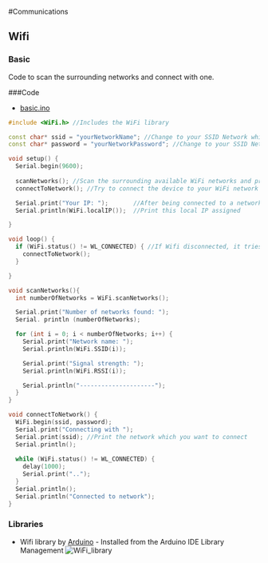 #Communications
## Wifi
### Basic

Code to scan the surrounding networks and connect with one.
	
###Code
* [basic.ino](basic.ino)
```cpp
#include <WiFi.h> //Includes the WiFi library

const char* ssid = "yourNetworkName"; //Change to your SSID Network which wants to connect
const char* password = "yourNetworkPassword"; //Change to your SSID Network which wants to connect

void setup() {
  Serial.begin(9600);
  
  scanNetworks(); //Scan the surrounding available WiFi networks and print some information about them
  connectToNetwork(); //Try to connect the device to your WiFi network

  Serial.print("Your IP: ");       //After being connected to a network, our ESP32 should have a IP
  Serial.println(WiFi.localIP());  //Print this local IP assigned

}

void loop() {
  if (WiFi.status() != WL_CONNECTED) { //If Wifi disconnected, it tries to recconect
    connectToNetwork();
  }

}

void scanNetworks(){
  int numberOfNetworks = WiFi.scanNetworks();

  Serial.print("Number of networks found: ");
  Serial. println (numberOfNetworks);

  for (int i = 0; i < numberOfNetworks; i++) {
    Serial.print("Network name: ");
    Serial.println(WiFi.SSID(i));

    Serial.print("Signal strength: ");
    Serial.println(WiFi.RSSI(i));

    Serial.println("---------------------");
  }
}

void connectToNetwork() {
  WiFi.begin(ssid, password);
  Serial.print("Connecting with ");
  Serial.print(ssid); //Print the network which you want to connect
  Serial.println();
  
  while (WiFi.status() != WL_CONNECTED) {
    delay(1000);
    Serial.print("..");
  }
  Serial.println();
  Serial.println("Connected to network");
}
```

### Libraries
* Wifi library by [Arduino](https://www.arduino.cc/) - Installed from the Arduino IDE Library Management
![WiFi_library](wifi/WiFi_library.png)